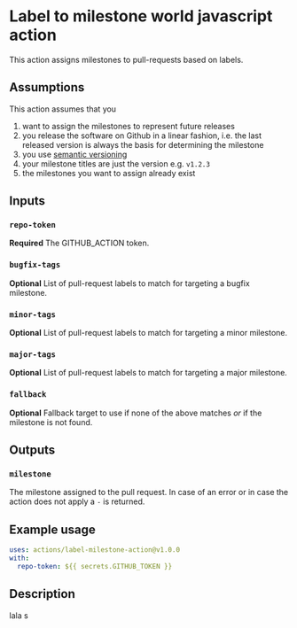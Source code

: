 # Label to milestone world javascript action

This action assigns milestones to pull-requests based on labels.

## Assumptions

This action assumes that you 
1. want to assign the milestones to represent future releases
2. you release the software on Github in a linear fashion, i.e. the 
   last released version is always the basis for determining the milestone
3. you use [semantic versioning](https://semver.org/)
4. your milestone titles are just the version e.g. `v1.2.3`
5. the milestones you want to assign already exist

## Inputs

### `repo-token`

**Required** The GITHUB_ACTION token.

### `bugfix-tags`

**Optional** List of pull-request labels to match for targeting a bugfix milestone.

### `minor-tags`

**Optional** List of pull-request labels to match for targeting a minor milestone.

### `major-tags`

**Optional** List of pull-request labels to match for targeting a major milestone.

### `fallback`

**Optional** Fallback target to use if none of the above matches *or* if the milestone is not found.

## Outputs

### `milestone`

The milestone assigned to the pull request. In case of an error or in case the action does not apply a `-` is returned.

## Example usage

```yaml
uses: actions/label-milestone-action@v1.0.0
with:
  repo-token: ${{ secrets.GITHUB_TOKEN }}
```

## Description

lala
s
